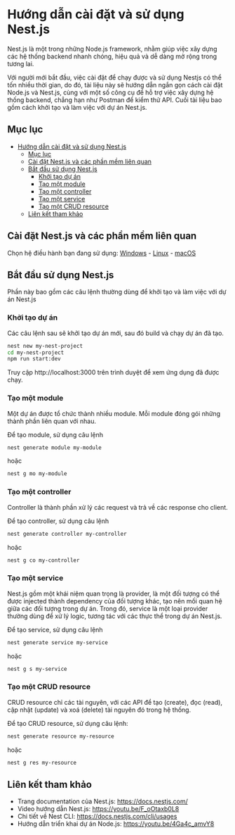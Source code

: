 # Hướng dẫn cài đặt và sử dụng Nest.js

Nest.js là một trong những Node.js framework, nhằm giúp việc xây dựng các hệ thống backend nhanh chóng, hiệu quả và dễ dàng mở rộng trong tương lai.

Với người mới bắt đầu, việc cài đặt để chạy được và sử dụng Nestjs có thể tốn nhiều thời gian, do đó, tài liệu này sẽ hướng dẫn ngắn gọn cách cài đặt Node.js và Nest.js, cùng với một số công cụ để hỗ trợ việc xây dựng hệ  thống backend, chẳng hạn như Postman để kiểm thử API. Cuối tài liệu bao gồm cách khởi tạo và làm việc với dự án Nest.js.

## Mục lục

- [Hướng dẫn cài đặt và sử dụng Nest.js](#hướng-dẫn-cài-đặt-và-sử-dụng-nestjs)
  - [Mục lục](#mục-lục)
  - [Cài đặt Nest.js và các phần mềm liên quan](#cài-đặt-nestjs-và-các-phần-mềm-liên-quan)
  - [Bắt đầu sử dụng Nest.js](#bắt-đầu-sử-dụng-nestjs)
    - [Khởi tạo dự án](#khởi-tạo-dự-án)
    - [Tạo một module](#tạo-một-module)
    - [Tạo một controller](#tạo-một-controller)
    - [Tạo một service](#tạo-một-service)
    - [Tạo một CRUD resource](#tạo-một-crud-resource)
  - [Liên kết tham khảo](#liên-kết-tham-khảo)


## Cài đặt Nest.js và các phần mềm liên quan

Chọn hệ điều hành bạn đang sử dụng: [Windows](vi/Tutorial-Windows.md) - [Linux](vi/Tutorial-Linux.md) - [macOS](vi/Tutorial-macOS.md)

## Bắt đầu sử dụng Nest.js

Phần này bao gồm các câu lệnh thường dùng để khởi tạo và làm việc với dự án Nest.js

### Khởi tạo dự án

Các câu lệnh sau sẽ khởi tạo dự án mới, sau đó build và chạy dự án đã tạo.

```sh
nest new my-nest-project
cd my-nest-project
npm run start:dev
```

Truy cập http://localhost:3000 trên trình duyệt để xem ứng dụng đã được chạy.

### Tạo một module

Một dự án được tổ chức thành nhiều module. Mỗi module đóng gói những thành phần liên quan với nhau.

Để tạo module, sử dụng câu lệnh

```sh
nest generate module my-module
```

hoặc

```sh
nest g mo my-module
```

### Tạo một controller

Controller là thành phần xử lý các request và trả về các response cho client.

Để tạo controller, sử dụng câu lệnh

```sh
nest generate controller my-controller
```

hoặc

```sh
nest g co my-controller
```

### Tạo một service

Nest.js gồm một khái niệm quan trọng là provider, là một đối tượng có thể được injected thành dependency của đối tượng khác, tạo nên mối quan hệ giữa các đối tượng trong dự án. Trong đó, service là một loại provider thường dùng để xử lý logic, tương tác với các thực thể trong dự án Nest.js.

Để tạo service, sử dụng câu lệnh

```sh
nest generate service my-service
```

hoặc

```sh
nest g s my-service
```

### Tạo một CRUD resource

CRUD resource chỉ các tài nguyên, với các API để tạo (create), đọc (read), cập nhật (update) và xoá (delete) tài nguyên đó trong hệ thống.

Để tạo CRUD resource, sử dụng câu lệnh:

```sh
nest generate resource my-resource
```

hoặc

```sh
nest g res my-resource
```

## Liên kết tham khảo

- Trang documentation của Nest.js: https://docs.nestjs.com/
- Video hướng dẫn Nest.js: https://youtu.be/F_oOtaxb0L8
- Chi tiết về Nest CLI: https://docs.nestjs.com/cli/usages
- Hướng dẫn triển khai dự án Node.js: https://youtu.be/4Ga4c_amvY8